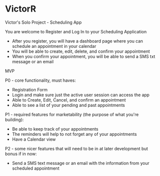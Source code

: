# VictorR
Victor's Solo Project - Scheduling App

You are welcome to Register and Log In to your Scheduling Application

- After you register, you will have a dashboard page where you can schedule an appointment in your calendar
- You will be able to create, edit, delete, and confirm your appointment
- When you confirm your appointment, you will be able to send a SMS txt message or an email

MVP

P0 - core functionality, must haves:

- Registration Form
- Login and make sure just the active user session can access the app
- Able to Create, Edit, Cancel, and confirm an appointment
- Able to see a list of your pending and past appointments

P1 - required features for marketability (the purpose of what you're building):

- Be able to keep track of your appointments
- The reminders will help to not forget any of your appointments
- Have a Calendar view

P2 - some nicer features that will need to be in at later development but bonus if in now:

- Send a SMS text message or an email with the information from your scheduled appointment
